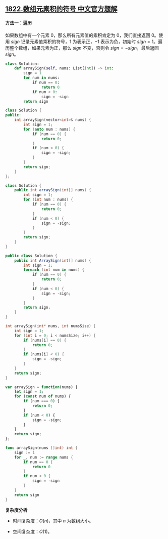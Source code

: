 ## [1822.数组元素积的符号 中文官方题解](https://leetcode.cn/problems/sign-of-the-product-of-an-array/solutions/100000/shu-zu-yuan-su-ji-de-fu-hao-by-leetcode-f4uuj)

#### 方法一：遍历

如果数组中有一个元素 $0$，那么所有元素值的乘积肯定为 $0$，我们直接返回 $0$。使用 $\textit{sign}$ 记录元素值乘积的符号，$1$ 为表示正，$-1$ 表示为负，初始时 $\textit{sign} = 1$。遍历整个数组，如果元素为正，那么 $\textit{sign}$ 不变，否则令 $\textit{sign} = -\textit{sign}$，最后返回 $\textit{sign}$。

```Python [sol1-Python3]
class Solution:
    def arraySign(self, nums: List[int]) -> int:
        sign = 1
        for num in nums:
            if num == 0:
                return 0
            if num < 0:
                sign = -sign
        return sign
```

```C++ [sol1-C++]
class Solution {
public:
    int arraySign(vector<int>& nums) {
        int sign = 1;
        for (auto num : nums) {
            if (num == 0) {
                return 0;
            }
            if (num < 0) {
                sign = -sign;
            }
        }
        return sign;
    }
};
```

```Java [sol1-Java]
class Solution {
    public int arraySign(int[] nums) {
        int sign = 1;
        for (int num : nums) {
            if (num == 0) {
                return 0;
            }
            if (num < 0) {
                sign = -sign;
            }
        }
        return sign;
    }
}
```

```C# [sol1-C#]
public class Solution {
    public int ArraySign(int[] nums) {
        int sign = 1;
        foreach (int num in nums) {
            if (num == 0) {
                return 0;
            }
            if (num < 0) {
                sign = -sign;
            }
        }
        return sign;
    }
}
```

```C [sol1-C]
int arraySign(int* nums, int numsSize) {
    int sign = 1;
    for (int i = 0; i < numsSize; i++) {
        if (nums[i] == 0) {
            return 0;
        }
        if (nums[i] < 0) {
            sign = -sign;
        }
    }
    return sign;
}
```

```JavaScript [sol1-JavaScript]
var arraySign = function(nums) {
    let sign = 1;
    for (const num of nums) {
        if (num === 0) {
            return 0;
        }
        if (num < 0) {
            sign = -sign;
        }
    }
    return sign;
};
```

```go [sol1-Golang]
func arraySign(nums []int) int {
    sign := 1
    for _, num := range nums {
        if num == 0 {
            return 0
        }
        if num < 0 {
            sign = -sign
        }
    }
    return sign
}
```

**复杂度分析**

+ 时间复杂度：$O(n)$，其中 $n$ 为数组大小。

+ 空间复杂度：$O(1)$。